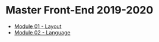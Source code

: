 # Master Front-End 2019-2020

* [Module 01 - Layout](./lab-01-layout)
* [Module 02 - Language](./lab-02-language)
